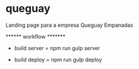 # queguay
Landing page para a empresa Queguay Empanadas

****** workflow *******

- build server = npm run gulp server

- build deploy = npm run gulp deploy
